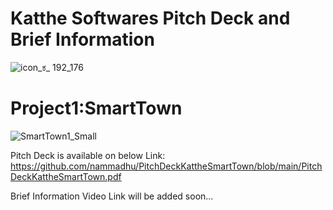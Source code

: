 # Katthe Softwares Pitch Deck and Brief Information
![icon_ಕ_ 192_176](https://github.com/nammadhu/PitchDeckKattheSmartTown/assets/3640748/c97ed54c-bda1-4fdd-aab7-ed8d05752a10)

# Project1:SmartTown

![SmartTown1_Small](https://github.com/nammadhu/PitchDeckKattheSmartTown/assets/3640748/f78698ff-31cd-44b0-8694-a33e52d8644e)

Pitch Deck is available on below Link:
https://github.com/nammadhu/PitchDeckKattheSmartTown/blob/main/PitchDeckKattheSmartTown.pdf

Brief Information Video Link will be added soon...

